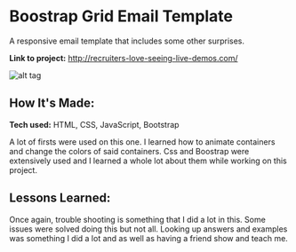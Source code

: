 # Boostrap Grid Email Template
A responsive email template that includes some other surprises.

**Link to project:** http://recruiters-love-seeing-live-demos.com/

![alt tag](http://placecorgi.com/1200/650)

## How It's Made:

**Tech used:** HTML, CSS, JavaScript, Bootstrap

A lot of firsts were used on this one. I learned how to animate containers and change the colors of said containers. Css and Boostrap were extensively used and I learned a whole lot about them while working on this project.


## Lessons Learned:

Once again, trouble shooting is something that I did a lot in this. Some issues were solved doing this but not all. Looking up answers and examples was something I did a lot and as well as having a friend show and teach me.
